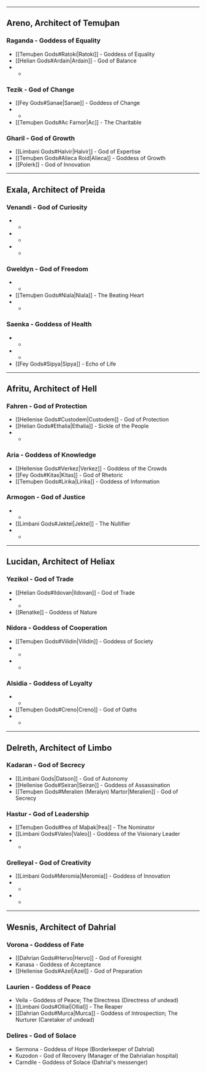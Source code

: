 - - -
## Areno, Architect of Temuþan

### Raganda - Goddess of Equality

- [[Temuþen Gods#Ratoki|Ratoki]] - Goddess of Equality
- [[Helian Gods#Ardain|Ardain]] - God of Balance
- -
### Tezik - God of Change

- [[Fey Gods#Sanae|Sanae]] - Goddess of Change
- -
- [[Temuþen Gods#Ac Farnor|Ac]] - The Charitable
### Gharil - God of Growth

- [[Limbani Gods#Halvir|Halvir]] - God of Expertise
- [[Temuþen Gods#Alieca Roid|Alieca]] - Goddess of Growth
- [[Polerk]] - God of Innovation
- - -
## Exala, Architect of Preida
### Venandi - God of Curiosity

- -
- -
- -
### Gweldyn - God of Freedom

- -
- [[Temuþen Gods#Niala|Niala]] - The Beating Heart
- -
### Saenka - Goddess of Health

- -
- -
- [[Fey Gods#Sipya|Sipya]] - Echo of Life
- - -
## Afritu, Architect of Hell

### Fahren - God of Protection

- [[Hellenise Gods#Custodem|Custodem]] - God of Protection
- [[Helian Gods#Ethalia|Ethalia]] - Sickle of the People
- -
### Aria - Goddess of Knowledge

- [[Hellenise Gods#Verkez|Verkez]] - Goddess of the Crowds
- [[Fey Gods#Kitas|Kitas]] - God of Rhetoric
- [[Temuþen Gods#Lirika|Lirika]] - Goddess of Information
### Armogon - God of Justice

- -
- [[Limbani Gods#Jektel|Jektel]] - The Nullifier
- -
- - -
## Lucidan, Architect of Heliax

### Yezikol - God of Trade

- [[Helian Gods#Ildovan|Ildovan]] - God of Trade
- -
- [[Renatke]] - Goddess of Nature
### Nidora - Goddess of Cooperation

- [[Temuþen Gods#Vilidin|Vilidin]] - Goddess of Society
- -
- -
### Alsidia - Goddess of Loyalty

- -
- [[Temuþen Gods#Creno|Creno]] - God of Oaths
- -
- - -
## Delreth, Architect of Limbo

### Kadaran - God of Secrecy

- [[Limbani Gods|Datson]] - God of Autonomy
- [[Hellenise Gods#Seiran|Seiran]] - Goddess of Assassination
- [[Temuþen Gods#Meralien (Meralyn) Martor|Meralien]] - God of Secrecy

### Hastur - God of Leadership

- [[Temuþen Gods#Þea of Maþak|Þea]] - The Nominator
- [[Limbani Gods#Valeo|Valeo]] - Goddess of the Visionary Leader
- -

### Grelleyal - God of Creativity

- [[Limbani Gods#Meromia|Meromia]] - Goddess of Innovation
- -
- -
- - -
## Wesnis, Architect of Dahrial

### Vorona - Goddess of Fate

- [[Dahrian Gods#Hervo|Hervo]] - God of Foresight
- Kanasa - Goddess of Acceptance
- [[Hellenise Gods#Azel|Azel]] - God of Preparation
### Laurien - Goddess of Peace

- Veila - Goddess of Peace; The Directress (Directress of undead)
- [[Limbani Gods#Ollial|Ollial]] - The Reaper
- [[Dahrian Gods#Murca|Murca]] - Goddess of Introspection; The Nurturer (Caretaker of undead)
### Delires - God of Solace

- Sermona - Goddess of Hope (Borderkeeper of Dahrial)
- Kuzodon - God of Recovery (Manager of the Dahrialian hospital)
- Carndile - Goddess of Solace (Dahrial's messenger)